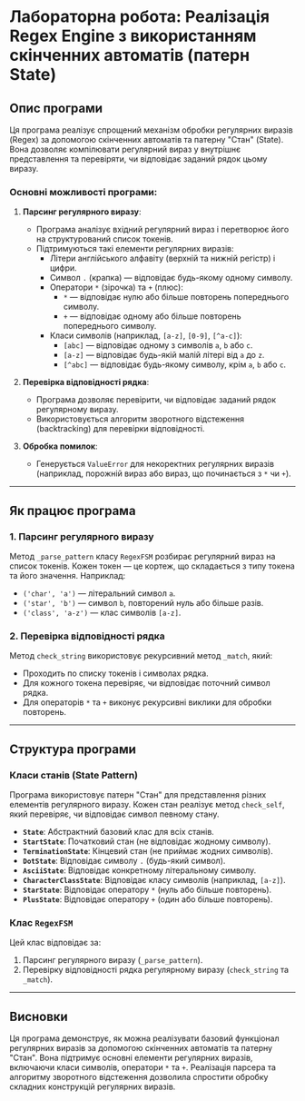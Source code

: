 # Лабораторна робота: Реалізація Regex Engine з використанням скінченних автоматів (патерн State)

## Опис програми

Ця програма реалізує спрощений механізм обробки регулярних виразів (Regex) за допомогою скінченних автоматів та патерну "Стан" (State). Вона дозволяє компілювати регулярний вираз у внутрішнє представлення та перевіряти, чи відповідає заданий рядок цьому виразу.

### Основні можливості програми:

1. **Парсинг регулярного виразу**:
   - Програма аналізує вхідний регулярний вираз і перетворює його на структурований список токенів.
   - Підтримуються такі елементи регулярних виразів:
     - Літери англійського алфавіту (верхній та нижній регістр) і цифри.
     - Символ `.` (крапка) — відповідає будь-якому одному символу.
     - Оператори `*` (зірочка) та `+` (плюс):
       - `*` — відповідає нулю або більше повторень попереднього символу.
       - `+` — відповідає одному або більше повторень попереднього символу.
     - Класи символів (наприклад, `[a-z]`, `[0-9]`, `[^a-c]`):
       - `[abc]` — відповідає одному з символів `a`, `b` або `c`.
       - `[a-z]` — відповідає будь-якій малій літері від `a` до `z`.
       - `[^abc]` — відповідає будь-якому символу, крім `a`, `b` або `c`.

2. **Перевірка відповідності рядка**:
   - Програма дозволяє перевірити, чи відповідає заданий рядок регулярному виразу.
   - Використовується алгоритм зворотного відстеження (backtracking) для перевірки відповідності.

3. **Обробка помилок**:
   - Генерується `ValueError` для некоректних регулярних виразів (наприклад, порожній вираз або вираз, що починається з `*` чи `+`).

---

## Як працює програма

### 1. Парсинг регулярного виразу

Метод `_parse_pattern` класу `RegexFSM` розбирає регулярний вираз на список токенів. Кожен токен — це кортеж, що складається з типу токена та його значення. Наприклад:
- `('char', 'a')` — літеральний символ `a`.
- `('star', 'b')` — символ `b`, повторений нуль або більше разів.
- `('class', 'a-z')` — клас символів `[a-z]`.

### 2. Перевірка відповідності рядка

Метод `check_string` використовує рекурсивний метод `_match`, який:
- Проходить по списку токенів і символах рядка.
- Для кожного токена перевіряє, чи відповідає поточний символ рядка.
- Для операторів `*` та `+` виконує рекурсивні виклики для обробки повторень.

---

## Структура програми

### Класи станів (State Pattern)

Програма використовує патерн "Стан" для представлення різних елементів регулярного виразу. Кожен стан реалізує метод `check_self`, який перевіряє, чи відповідає символ певному стану.

- **`State`**: Абстрактний базовий клас для всіх станів.
- **`StartState`**: Початковий стан (не відповідає жодному символу).
- **`TerminationState`**: Кінцевий стан (не приймає жодних символів).
- **`DotState`**: Відповідає символу `.` (будь-який символ).
- **`AsciiState`**: Відповідає конкретному літеральному символу.
- **`CharacterClassState`**: Відповідає класу символів (наприклад, `[a-z]`).
- **`StarState`**: Відповідає оператору `*` (нуль або більше повторень).
- **`PlusState`**: Відповідає оператору `+` (один або більше повторень).

### Клас `RegexFSM`

Цей клас відповідає за:
1. Парсинг регулярного виразу (`_parse_pattern`).
2. Перевірку відповідності рядка регулярному виразу (`check_string` та `_match`).

---

## Висновки

Ця програма демонструє, як можна реалізувати базовий функціонал регулярних виразів за допомогою скінченних автоматів та патерну "Стан". Вона підтримує основні елементи регулярних виразів, включаючи класи символів, оператори `*` та `+`. Реалізація парсера та алгоритму зворотного відстеження дозволила спростити обробку складних конструкцій регулярних виразів.

